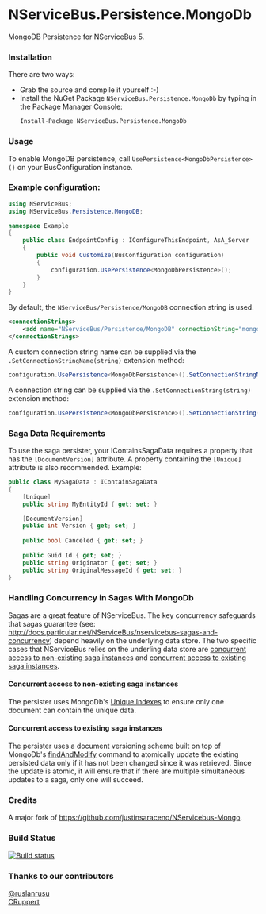 NServiceBus.Persistence.MongoDb
===============================

MongoDB Persistence for NServiceBus 5.  

### Installation
There are two ways:
* Grab the source and compile it yourself :-)
* Install the NuGet Package `NServiceBus.Persistence.MongoDb` by typing in the Package Manager Console: 
  ```
  Install-Package NServiceBus.Persistence.MongoDb
  ```

### Usage
To enable MongoDB persistence, call `UsePersistence<MongoDbPersistence>()` on your BusConfiguration instance.  

### Example configuration:
```csharp
using NServiceBus;
using NServiceBus.Persistence.MongoDB;

namespace Example
{
    public class EndpointConfig : IConfigureThisEndpoint, AsA_Server
    {
        public void Customize(BusConfiguration configuration)
        {
            configuration.UsePersistence<MongoDbPersistence>();
        }
    }
}
```

By default, the `NServiceBus/Persistence/MongoDB` connection string is used.
```xml
<connectionStrings>
    <add name="NServiceBus/Persistence/MongoDB" connectionString="mongodb://localhost/databaseName"/>
</connectionStrings>
```

A custom connection string name can be supplied via the `.SetConnectionStringName(string)` extension method:
```csharp
configuration.UsePersistence<MongoDbPersistence>().SetConnectionStringName("MyConnectionString");
```

A connection string can be supplied via the `.SetConnectionString(string)` extension method:
```csharp
configuration.UsePersistence<MongoDbPersistence>().SetConnectionString("mongodb://localhost/databaseName");
```

### Saga Data Requirements
To use the saga persister, your IContainsSagaData requires a property that has the `[DocumentVersion]` attribute. A property containing the `[Unique]` attribute is also recommended.  Example:

```csharp
public class MySagaData : IContainSagaData
{
    [Unique]
    public string MyEntityId { get; set; }

    [DocumentVersion]
    public int Version { get; set; }
    
    public bool Canceled { get; set; }
    
    public Guid Id { get; set; }
    public string Originator { get; set; }
    public string OriginalMessageId { get; set; }
}
```

### Handling Concurrency in Sagas With MongoDb
Sagas are a great feature of NServiceBus.  The key concurrency safeguards that sagas guarantee (see: http://docs.particular.net/NServiceBus/nservicebus-sagas-and-concurrency) depend heavily on the underlying data store.  The two specific cases that NServiceBus relies on the underling data store are [concurrent access to non-existing saga instances](http://docs.particular.net/NServiceBus/nservicebus-sagas-and-concurrency#concurrent-access-to-non-existing-saga-instances) and [concurrent access to existing saga instances](http://docs.particular.net/NServiceBus/nservicebus-sagas-and-concurrency#concurrent-access-to-existing-saga-instances).

#### Concurrent access to non-existing saga instances

The persister uses MongoDb's [Unique Indexes](http://docs.mongodb.org/manual/core/index-unique/) to ensure only one document can contain the unique data.

#### Concurrent access to existing saga instances
The persister uses a document versioning scheme built on top of MongoDb's [findAndModify](http://docs.mongodb.org/manual/reference/command/findAndModify/) command to atomically update the existing persisted data only if it has not been changed since it was retrieved.  Since the update is atomic, it will ensure that if there are multiple simultaneous updates to a saga, only one will succeed.

### Credits
A major fork of https://github.com/justinsaraceno/NServicebus-Mongo.

### Build Status
[![Build status](https://ci.appveyor.com/api/projects/status/60tbh0n2e62a87x4/branch/master?svg=true)](https://ci.appveyor.com/project/ruslander/nservicebus-persistence-mongodb/branch/master)

### Thanks to our contributors
[@ruslanrusu](https://twitter.com/ruslanrusu)  
[CRuppert](https://github.com/CRuppert)
